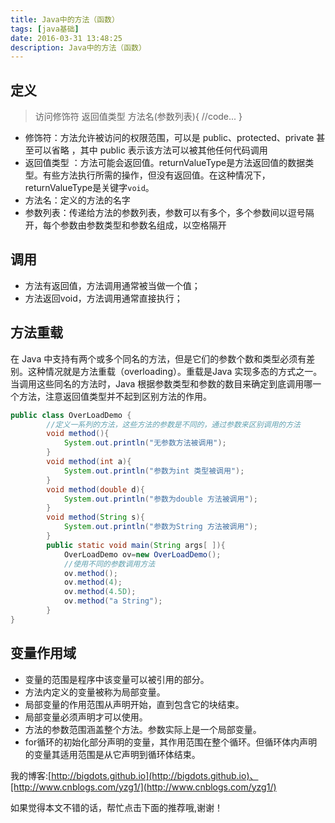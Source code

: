 ```yaml
---
title: Java中的方法（函数）
tags: [java基础]
date: 2016-03-31 13:48:25
description: Java中的方法（函数）
---
```

## 定义
> 访问修饰符 返回值类型 方法名(参数列表){
    //code...
}

<!-- more -->

+ 修饰符：方法允许被访问的权限范围，可以是 public、protected、private 甚至可以省略 ，其中 public 表示该方法可以被其他任何代码调用
+ 返回值类型 ：方法可能会返回值。returnValueType是方法返回值的数据类型。有些方法执行所需的操作，但没有返回值。在这种情况下，returnValueType是关键字`void`。
+ 方法名：定义的方法的名字
+ 参数列表：传递给方法的参数列表，参数可以有多个，多个参数间以逗号隔开，每个参数由参数类型和参数名组成，以空格隔开

## 调用
+ 方法有返回值，方法调用通常被当做一个值；
+ 方法返回void，方法调用通常直接执行；

## 方法重载
在 Java 中支持有两个或多个同名的方法，但是它们的参数个数和类型必须有差别。这种情况就是方法重载（overloading）。重载是Java 实现多态的方式之一。当调用这些同名的方法时，Java 根据参数类型和参数的数目来确定到底调用哪一个方法，注意返回值类型并不起到区别方法的作用。
```java
public class OverLoadDemo {
        //定义一系列的方法，这些方法的参数是不同的，通过参数来区别调用的方法
        void method(){
            System.out.println("无参数方法被调用");
        }
        void method(int a){
            System.out.println("参数为int 类型被调用");
        }
        void method(double d){
            System.out.println("参数为double 方法被调用");
        }
        void method(String s){
            System.out.println("参数为String 方法被调用");
        }
        public static void main(String args[ ]){
            OverLoadDemo ov=new OverLoadDemo();
            //使用不同的参数调用方法
            ov.method();
            ov.method(4);
            ov.method(4.5D);
            ov.method("a String");
        }
}
```

## 变量作用域
+ 变量的范围是程序中该变量可以被引用的部分。
+ 方法内定义的变量被称为局部变量。
+ 局部变量的作用范围从声明开始，直到包含它的块结束。
+ 局部变量必须声明才可以使用。
+ 方法的参数范围涵盖整个方法。参数实际上是一个局部变量。
+ for循环的初始化部分声明的变量，其作用范围在整个循环。但循环体内声明的变量其适用范围是从它声明到循环体结束。






















我的博客:[http://bigdots.github.io](http://bigdots.github.io)、[http://www.cnblogs.com/yzg1/](http://www.cnblogs.com/yzg1/)



如果觉得本文不错的话，帮忙点击下面的推荐哦,谢谢！